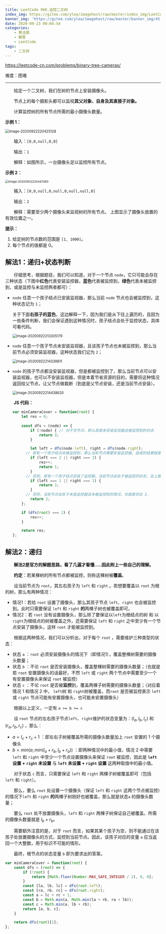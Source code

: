 ```yaml
---
title: LeetCode 968.监控二叉树
index_img: https://gitee.com/ylea/imagehost/raw/master/index_img/LeetCode.jpg
banner_img: 'https://gitee.com/ylea/imagehost/raw/master/banner_img/45.jpg'
date: 2020-09-23 00:04:54
categories:
    - 算法题
    - 解答
    - LeetCode
tags:
    - 二叉树
---
```


https://leetcode-cn.com/problems/binary-tree-cameras/

难度：困难

---

&emsp;&emsp;给定一个二叉树，我们在树的节点上安装摄像头。

&emsp;&emsp;节点上的每个摄影头都可以监视**其父对象、自身及其直接子对象。**

&emsp;&emsp;计算监控树的所有节点所需的最小摄像头数量。



**示例 1：**

<img src="https://gitee.com/ylea/imagehost/raw/master/img/image-20200922220425128.png" alt="image-20200922220425128" style="zoom:80%;" /> 



&emsp;&emsp;输入：`[0,0,null,0,0]`

&emsp;&emsp;输出：`1`

&emsp;&emsp;解释：如图所示，一台摄像头足以监控所有节点。

**示例 2：**

<img src="https://gitee.com/ylea/imagehost/raw/master/img/image-20200922220447483.png" alt="image-20200922220447483" style="zoom:67%;" /> 

&emsp;&emsp;输入：`[0,0,null,0,null,0,null,null,0]`

&emsp;&emsp;输出：`2`

&emsp;&emsp;解释：需要至少两个摄像头来监视树的所有节点。 上图显示了摄像头放置的有效位置之一。



**提示：**

1. 给定树的节点数的范围是 `[1, 1000]`。
2. 每个节点的值都是 0。



## 解法1：递归+状态判断

&emsp;&emsp;仔细思考，根据题目，我们可以知道，对于一个节点 `node`，它只可能会存在三种状态（下图中**红色**代表安装监控器，**蓝色**代表被监控到，**绿色**代表未被监控到，或是监控与未监控两者都可）：

- `node` 任意一个孩子结点已安装监视器，那么当前 `node` 节点也会被监控到，这种状态记为 `1`；

  关于下面**右孩子的蓝色**，这边解释一下，因为我们是从下往上遍历的，且因为一些条件判断，我们会保证遇到这种情况时，孩子结点会处于监控状态，具体可看代码。

  <img src="https://gitee.com/ylea/imagehost/raw/master/img/image-20200922213305179.png" alt="image-20200922213305179" style="zoom:80%;" />

- `node` 任意一个孩子节点未安装监视器，且该孩子节点也未被监控到，那么当前节点必须安装监视器，这种状态我们记为 `2`；

  <img src="https://gitee.com/ylea/imagehost/raw/master/img/image-20200922214339811.png" alt="image-20200922214339811" style="zoom:80%;" />

- `node` 的孩子节点都没安装监视器，但是都被监控到了，那么当前节点可以安装监视器，也可以不安装监视器，但是本着节省资源的目的，需要将这种情况返回给父节点，让父节点做裁断（到底是父节点安装，还是当前节点安装）。

  <img src="https://gitee.com/ylea/imagehost/raw/master/img/image-20200922214438620.png" alt="image-20200922214438620" style="zoom:80%;" />

  ​	**JS 代码：**

  ```js
  var minCameraCover = function(root) {
      let res = 0;
      
      const dfs = (node) => {
          if (!node) { // 对于空节点，默认其是未安装监视器且被监控到的状态
              return 3;
          }
  
          let left = dfs(node.left), right = dfs(node.right);
  		// 若有一个孩子结点未被监控到，那么当前节点需要安装监控器，造成的结果就是返回父节点时，表现是安装了监控器
          if (left === 2 || right === 2) {
              res++;
              return 1;
          }
  		// 否则，若有一个孩子结点安装了监控器，当前节点会处于被监控的状态，且上面的判断语句已经排除了有孩子结点未被监控到的情况，因此当前节点返回到其父节点的表现就是没装监控器但是被监控到的情况
          if (left === 1 || right === 1) {
              return 3;
          }
  		// 否则，当前节点会处于未装监控器且未被监控到的情况，也就是状态 2.
          return 2;
      };
  
      if (dfs(root) === 2) {
          res++;
      }
  
      return res;
  };
  ```

  

## 解法2：递归

&emsp;&emsp;**解法2是官方的解题思路，看了几遍才看懂.....因此附上一些自己的理解。**



&emsp;&emsp;**约定**：若某棵树的所有节点都被监控，则称这棵树被**覆盖**。



&emsp;&emsp;设当前节点为 `root`，其左右孩子为 `left` 和 `right` 。若想要覆盖以 `root` 为根的树，那么有两种情况：

- 情况1：若给 `root` 设置了摄像头，那么其孩子节点 `left`、`right` 也会被监控到。此时只需要保证 `left` 和 `right` **的**两棵子树也被覆盖即可。
- 情况2：若 `root` 没有设置摄像头，那么除了要保证以`left`为根结点的树 和 以`right`为根结点的树被覆盖之外，还需要保证 `left` 和 `right` 之中至少有一个节点安装了摄像头，这样 `root` 才能被监控到。



&emsp;&emsp;根据这两种情况，我们可以分析出，对于每个 `root` ，需要维护三种类型的状态：

- 状态 `a` ：`root` 必须安装摄像头的情况下（即情况1），覆盖整棵树需要的摄像头数量；
- 状态 `b` ：不论 `root` 是否安装摄像头，覆盖整棵树需要的摄像头数量；（也就是若 `root` 安置摄像头的话最好，不然 `left` 或 `right` 两个节点中需要至少一个有安置摄像头来保证 `root` 被监控）
- 状态 `c` ：不论 `root` 是否被**监控**到，覆盖两棵子树需要的摄像头数量；（对应着情况 1 和情况 2 中， `left`树 和 `right`树被覆盖，而`root` 是否被监控表示 `left` 或 `right` 节点可能有安置摄像头，也可能未安置摄像头）



&emsp;&emsp;根据以上定义，一定有 `a >= b >= c`



&emsp;&emsp;设 `root` 节点的左右孩子节点`left`、`right`维护的状态变量为：$(l_a,l_b,l_c)$ 和 $(r_a,r_b,r_c)$ ，那么：

- $a = l_c + r_c + 1$ ：即左右子树被覆盖所需的摄像头数量加上 `root` 安置的 1 个摄像头
- $b = min(a, min(l_a + r_b, l_b + r_a))$ ：即两种情况中的最小值，情况 2 中需要 `left` 和 `right` 中至少一个节点设置摄像头来保证 `root` 被监控，因此是 **`left` 设置 + `right` 未设置** 与 **`left` 未设置 + `right` 设置** 这两种取值中的最小值。

&emsp;&emsp;对于状态 `c` 而言，只需要保证 `left` 和 `right` 两棵子树被覆盖即可（包括 `left` 和 `right`）。

&emsp;&emsp;那么，要么 `root` 处设置一个摄像头（保证 `left` 和 `right` 这两个节点被监控）的情况下`left` 和 `right` **的**两棵子树刚好也被覆盖，那么就是状态`a` 的摄像头数量；

&emsp;&emsp;要么 `root` 处不放置摄像头，`left` 和 `right` 两棵子树保证自己被覆盖，所需的摄像头数量就是 $l_b + r_b$。



&emsp;&emsp;需要额外注意的是，对于 `root` 而言，如果其某个孩子为空，则不能通过在该孩子处放置摄像头的方式，监控到当前节点。因此，该孩子对应的变量 `a` 应当返回一个大整数，用于标识不可能的情形。



&emsp;&emsp;最终，根节点的状态变量 `b` 即为要求出的答案。



```js
var minCameraCover = function(root) {
    const dfs = (root) => {
        if (!root) {
            return [Math.floor(Number.MAX_SAFE_INTEGER / 2), 0, 0];
        }
        const [la, lb, lc] = dfs(root.left);
        const [ra, rb, rc] = dfs(root.right);
        const a = lc + rc + 1;
        const b = Math.min(a, Math.min(la + rb, ra + lb));
        const c = Math.min(a, lb + rb);
        return [a, b, c];
    }

    return dfs(root)[1];
};
```


